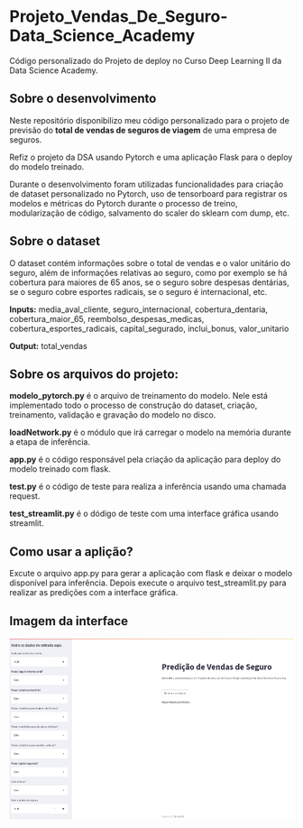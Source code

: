 # Projeto_Vendas_De_Seguro-Data_Science_Academy
Código personalizado do Projeto de deploy no Curso Deep Learning II da Data Science Academy.

## Sobre o desenvolvimento
Neste repositório disponibilizo meu código personalizado para o projeto de previsão do **total de vendas de seguros de viagem** de uma empresa de seguros.

Refiz o projeto da DSA usando Pytorch e uma aplicação Flask para o deploy do modelo treinado.

Durante o desenvolvimento foram utilizadas funcionalidades para criação de dataset personalizado no Pytorch, uso de tensorboard para registrar os modelos e métricas do Pytorch durante o processo de treino, modularização de código, salvamento do scaler do sklearn com dump, etc.

## Sobre o dataset
O	dataset	contém	informações	sobre	o	total	de vendas e o valor unitário do seguro, além de informações relativas ao seguro, como por exemplo se há cobertura para maiores de 65 anos, se o seguro sobre	despesas dentárias,	se o seguro cobre esportes radicais, se o seguro é internacional, etc.

**Inputs:**
media_aval_cliente,
seguro_internacional,
cobertura_dentaria,
cobertura_maior_65,
reembolso_despesas_medicas,
cobertura_esportes_radicais,
capital_segurado,
inclui_bonus,
valor_unitario

**Output:**
total_vendas

## Sobre os arquivos do projeto:

**modelo_pytorch.py** é o arquivo de treinamento do modelo. 
Nele está implementado todo o processo de construção do dataset, criação, treinamento, validação e gravação do modelo no disco. 

**loadNetwork.py** é o módulo que irá carregar o modelo na memória durante a etapa de inferência.

**app.py** é o código responsável pela criação da aplicação para deploy do modelo treinado com flask.

**test.py** é o código de teste para realiza a inferência usando uma chamada request.

**test_streamlit.py** é o dódigo de teste com uma interface gráfica usando streamlit.

## Como usar a aplição?

Excute o arquivo app.py para gerar a aplicação com flask e deixar o modelo disponível para inferência. Depois execute o arquivo test_streamlit.py para realizar as predições com a interface gráfica.

## Imagem da interface

![image](img/img_interface.png)
